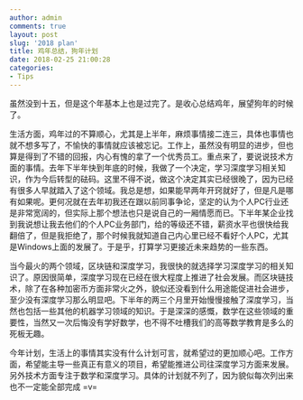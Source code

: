 ```yaml
---
author: admin
comments: true
layout: post
slug: '2018 plan'
title: 鸡年总结，狗年计划
date: 2018-02-25 21:00:28
categories:
- Tips
---
```


虽然没到十五，但是这个年基本上也是过完了。是收心总结鸡年，展望狗年的时候了。

生活方面，鸡年过的不算顺心，尤其是上半年，麻烦事情接二连三，具体也事情也就不想多写了，不愉快的事情就应该被忘记。工作上，虽然没有明显的进步，但也算是得到了不错的回报，内心有愧的拿了一个优秀员工。重点来了，要说说技术方面的事情。去年下半年快到年底的时候，我做了一个决定，学习深度学习相关知识，作为今后转型的砝码。这里不得不说，做这个决定其实已经很晚了，因为已经有很多人早就踏入了这个领域。我总是想，如果能早两年开窍就好了，但是凡是哪有如果呢。更何况就在去年初我还在跟以前同事争论，坚定的认为个人PC行业还是非常宽阔的，但实际上那个想法也只是说自己的一厢情愿而已。下半年某企业找到我说想让我去他们的个人PC业务部门，给的等级还不错，薪资水平也很快给我翻倍了，但是我拒绝了，那个时候我就知道自己内心里已经不看好个人PC，尤其是Windows上面的发展了。于是乎，打算学习更接近未来趋势的一些东西。

当今最火的两个领域，区块链和深度学习，我很快的就选择学习深度学习的相关知识了。原因很简单，深度学习现在已经在很大程度上推进了社会发展。而区块链技术，除了在各种加密币方面非常火之外，貌似还没看到什么用途能促进社会进步，至少没有深度学习那么明显吧。下半年的两三个月里开始慢慢接触了深度学习，当然也包括一些其他的机器学习领域的知识。于是深深的感慨，数学在这些领域的重要性，当然又一次后悔没有学好数学，也不得不吐槽我们的高等数学教育是多么的死板无趣。

今年计划，生活上的事情其实没有什么计划可言，就希望过的更加顺心吧。工作方面，希望能主导一些真正有意义的项目，希望能推进公司往深度学习方面来发展。另外技术方面专注于数学和深度学习。具体的计划就不列了，因为貌似每次列出来也不一定能全部完成 =v=